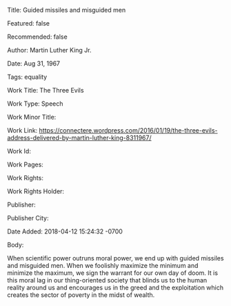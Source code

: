 Title: Guided missiles and misguided men

Featured: false

Recommended: false

Author: Martin Luther King Jr.

Date: Aug 31, 1967

Tags: equality

Work Title: The Three Evils

Work Type: Speech

Work Minor Title:  

Work Link: https://connectere.wordpress.com/2016/01/19/the-three-evils-address-delivered-by-martin-luther-king-8311967/

Work Id:  

Work Pages:  

Work Rights:  

Work Rights Holder:  

Publisher:  

Publisher City:  

Date Added: 2018-04-12 15:24:32 -0700

Body:

When scientific power outruns moral power, we end up with guided missiles and misguided men. When we foolishly maximize the minimum and minimize the maximum, we sign the warrant for our own day of doom. It is this moral lag in our thing-oriented society that blinds us to the human reality around us and encourages us in the greed and the exploitation which creates the sector of poverty in the midst of wealth.


